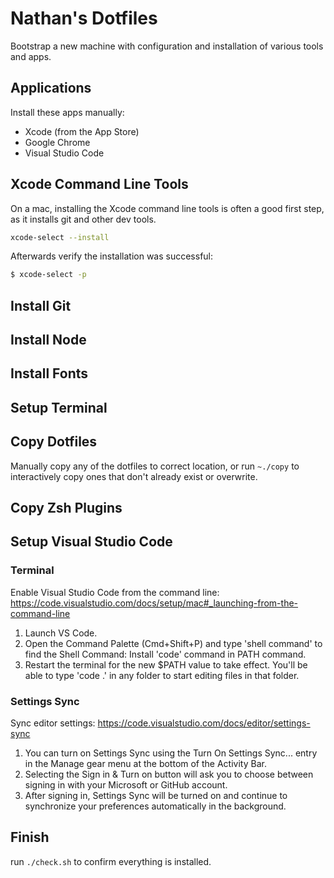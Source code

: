 # Nathan's Dotfiles

Bootstrap a new machine with configuration and installation of various tools and apps.

## Applications

Install these apps manually:

- Xcode (from the App Store)
- Google Chrome
- Visual Studio Code

## Xcode Command Line Tools

On a mac, installing the Xcode command line tools is often a good first step, as it installs git and other dev tools.

```sh
xcode-select --install
```

Afterwards verify the installation was successful:

```sh
$ xcode-select -p
```

## Install Git

## Install Node

## Install Fonts

## Setup Terminal

## Copy Dotfiles

Manually copy any of the dotfiles to correct location, or run `~./copy` to interactively copy ones that don't already exist or overwrite.

## Copy Zsh Plugins

## Setup Visual Studio Code

### Terminal

Enable Visual Studio Code from the command line:
https://code.visualstudio.com/docs/setup/mac#_launching-from-the-command-line

1. Launch VS Code.
2. Open the Command Palette (Cmd+Shift+P) and type 'shell command' to find the Shell Command: Install 'code' command in PATH command.
3. Restart the terminal for the new $PATH value to take effect. You'll be able to type 'code .' in any folder to start editing files in that folder.

### Settings Sync

Sync editor settings:
https://code.visualstudio.com/docs/editor/settings-sync

1. You can turn on Settings Sync using the Turn On Settings Sync... entry in the Manage gear menu at the bottom of the Activity Bar.
2. Selecting the Sign in & Turn on button will ask you to choose between signing in with your Microsoft or GitHub account.
3. After signing in, Settings Sync will be turned on and continue to synchronize your preferences automatically in the background.

## Finish

run `./check.sh` to confirm everything is installed.
